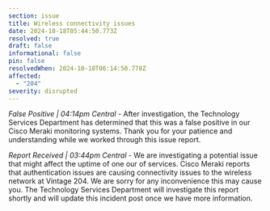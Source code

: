 ```yaml
---
section: issue
title: Wireless connectivity issues
date: 2024-10-18T05:44:50.773Z
resolved: true
draft: false
informational: false
pin: false
resolvedWhen: 2024-10-18T06:14:50.778Z
affected:
  - "204"
severity: disrupted
---
```

*False Positive | 04:14pm Central* - After investigation, the Technology Services Department has determined that this was a false positive in our Cisco Meraki monitoring systems. Thank you for your patience and understanding while we worked through this issue report.

*Report Received | 03:44pm Central* - We are investigating a potential issue that might affect the uptime of one our of services. Cisco Meraki reports that authentication issues are causing connectivity issues to the wireless network at Vintage 204. We are sorry for any inconvenience this may cause you. The Technology Services Department will investigate this report shortly and will update this incident post once we have more information.